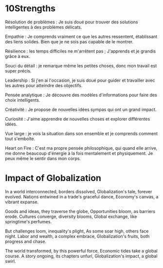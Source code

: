 # 10Strengths

Résolution de problèmes : Je suis doué pour trouver des solutions intelligentes à des problèmes délicats.

Empathie : Je comprends vraiment ce que les autres ressentent, établissant des liens solides. Bien que je ne sois pas capable de le montrer.

Résilience : les temps difficiles ne m'arrêtent pas ; J'apprends et je grandis grâce à eux.

Souci du détail : je remarque même les petites choses, donc mon travail est super précis.

Leadership : Si j'en ai l'occasion, je suis doué pour guider et travailler avec les autres pour atteindre des objectifs.

Pensée analytique : Je découvre des modèles d'informations pour faire des choix intelligents.

Créativité : Je propose de nouvelles idées sympas qui ont un grand impact.

Curiosité : J'aime apprendre de nouvelles choses et explorer différentes idées.

Vue large : je vois la situation dans son ensemble et je comprends comment tout s'emboîte.

Heart on Fire : C'est ma propre pensée philosophique, qui quand elle arrive, me donne beaucoup d'énergie à la fois mentalement et physiquement. Je peux même le sentir dans mon corps.

# Impact of Globalization

In a world interconnected, borders dissolved,
Globalization's tale, forever evolved.
Nations entwined in a trade's graceful dance,
Economy's canvas, a vibrant expanse.

Goods and ideas, they traverse the globe,
Opportunities bloom, as barriers erode.
Cultures converge, diversity blooms,
Global exchange, like springtime's perfumes.

But challenges loom, inequality's plight,
As some soar high, others face night.
Labor and wealth, a complex embrace,
Globalization's fruits, both progress and chase.

The world transformed, by this powerful force,
Economic tides take a global course.
A story ongoing, its chapters unfurl,
Globalization's impact, a global swirl.
